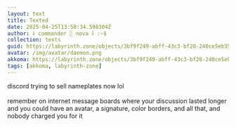 ```yaml
---
layout: text
title: Texted
date: 2025-04-25T13:50:34.598304Z
author: ⸸ commander ░ nova ⸸ :~$
collection: texts
guid: https://labyrinth.zone/objects/3bf9f249-abff-43c3-bf28-240ce5eb355f
avatar: /img/avatar/daemon.png
akkoma: https://labyrinth.zone/objects/3bf9f249-abff-43c3-bf28-240ce5eb355f
tags: [akkoma, labyrinth-zone]
---
```


<p>discord trying to sell nameplates now lol<br><br>remember on internet message boards where your discussion lasted longer and you could have an avatar, a signature, color borders, and all that, and nobody charged you for it</p>